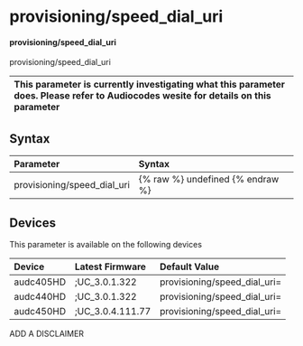 ﻿---
description: provisioning/speed_dial_uri
search: false
---

# provisioning/speed_dial_uri

#### provisioning/speed_dial_uri

provisioning/speed_dial_uri


| This parameter is currently investigating what this parameter does. Please refer to Audiocodes wesite for details on this parameter | 
| :--- |

## Syntax
| Parameter | Syntax |
| :--- | :--- |
|provisioning/speed_dial_uri | {% raw %} undefined {% endraw %}|

## Devices
This parameter is available on the following devices

| Device | Latest Firmware | Default Value |
|:---|:---|:---|
| audc405HD | ;UC_3.0.1.322 | provisioning/speed_dial_uri= 
| audc440HD | ;UC_3.0.1.322 | provisioning/speed_dial_uri= 
| audc450HD | ;UC_3.0.4.111.77 | provisioning/speed_dial_uri= 

ADD A DISCLAIMER

